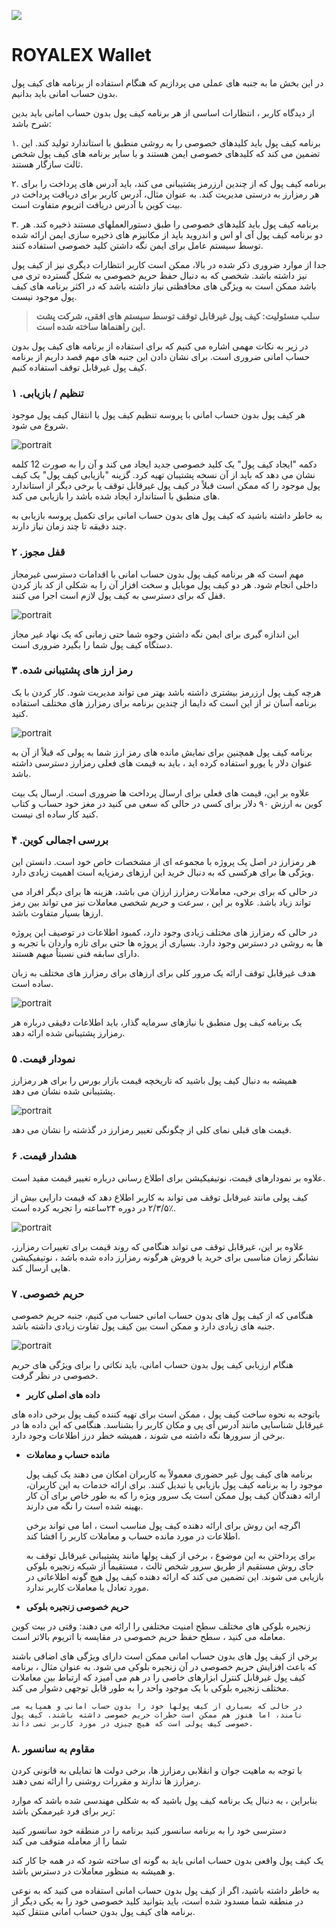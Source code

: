 ![](../images/05-main-l.png)

# ROYALEX Wallet

در این بخش ما به جنبه های عملی می پردازیم که هنگام استفاده از برنامه های کیف پول بدون حساب امانی باید بدانیم.

از دیدگاه کاربر ، انتظارات اساسی از هر برنامه کیف پول بدون حساب امانی باید بدین شرح باشد:

۱. برنامه کیف پول باید کلیدهای خصوصی را به روشی منطبق با استاندارد تولید کند. این تضمین می کند که کلیدهای خصوصی ایمن هستند و با سایر برنامه های کیف پول شخص ثالث سازگار هستند.

۲. برنامه کیف پول که از چندین ارزرمز پشتیبانی می کند، باید آدرس های پرداخت را برای هر رمزارز به درستی مدیریت کند. به عنوان مثال، آدرس کاربر برای دریافت پرداخت در بیت کوین با آدرس دریافت اتریوم متفاوت است.

۳. برنامه کیف پول باید کلیدهای خصوصی را طبق دستورالعملهای مستند ذخیره کند. هر دو برنامه کیف پول آی او اس و اندروید باید از مکانیزم های ذخیره سازی ایمن ارائه شده توسط سیستم عامل برای ایمن نگه داشتن کلید خصوصی استفاده کنند.

جدا از موارد ضروری ذکر شده در بالا، ممکن است کاربر انتظارات دیگری نیز از کیف پول نیز داشته باشد. شخصی که به دنبال حفظ حریم خصوصی به شکل گسترده تری می باشد ممکن است به ویژگی های محافظتی نیاز داشته باشد که در اکثر برنامه های کیف پول موجود نیست.

> **سلب مسئولیت: کیف پول غیرقابل توقف توسط سیستم های افقی، شرکت پشت این راهنماها ساخته شده است.**

در زیر به نکات مهمی اشاره می کنیم که برای استفاده از برنامه های کیف پول بدون حساب امانی ضروری است. برای نشان دادن این جنبه های مهم قصد داریم از برنامه کیف پول غیرقابل توقف استفاده کنیم.

### تنظیم / بازیابی. ۱

هر کیف پول بدون حساب امانی با پروسه تنظیم کیف پول یا انتقال کیف پول موجود شروع می شود.

![portrait](../images/05-02-s.png)

دکمه "ایجاد کیف پول" یک کلید خصوصی جدید ایجاد می کند و آن را به صورت 12 کلمه نشان می دهد که باید از آن نسخه پشتیبان تهیه کرد.
گزینه "بازیابی کیف پول" یک کیف پول موجود را که ممکن است قبلاً در کیف پول غیرقابل توقف یا برخی دیگر از استاندارد های منطبق با استاندارد ایجاد شده باشد را بازیابی می کند.

به خاطر داشته باشید که کیف پول های بدون حساب امانی برای تکمیل پروسه بازیابی به چند دقیقه تا چند زمان نیاز دارند.

### قفل مجوز. ۲

مهم است که هر برنامه کیف پول بدون حساب امانی با اقدامات دسترسی غیرمجاز داخلی انجام شود. هر دو کیف پول موبایل و سخت افزار آن را به شکلی از کد باز کردن قفل که برای دسترسی به کیف پول لازم است اجرا می کنند.

![portrait](../images/05-03-s.png)

این اندازه گیری برای ایمن نگه داشتن وجوه شما حتی زمانی که یک نهاد غیر مجاز دستگاه کیف پول شما را بگیرد ضروری است.

### رمز ارز های پشتیبانی شده. ۳

هرچه کیف پول ارزرمز بیشتری داشته باشد بهتر می تواند مدیریت شود. کار کردن با یک برنامه آسان تر از این است که دایما از چندین برنامه برای رمزارز های مختلف استفاده کنید.

![portrait](../images/05-04-s.png)

برنامه کیف پول همچنین برای نمایش مانده های رمز ارز شما به پولی که قبلاً از آن به عنوان دلار یا یورو استفاده کرده اید ، باید به قیمت های فعلی رمزارز دسترسی داشته باشد.

علاوه بر این، قیمت های فعلی برای ارسال پرداخت ها ضروری است. ارسال یک بیت کوین به ارزش ۹۰ دلار برای کسی در حالی که سعی می کنید در مغز خود حساب و کتاب کنید کار ساده ای نیست.

### بررسی اجمالی کوین. ۴

هر رمزارز در اصل یک پروژه با مجموعه ای از مشخصات خاص خود است. دانستن این ویژگی ها برای هرکسی که به دنبال خرید این ارزهای رمزپایه است اهمیت زیادی دارد.

در حالی که برای برخی، معاملات رمزارز ارزان می باشد، هزینه ها برای دیگر افراد می تواند زیاد باشد. علاوه بر این ، سرعت و حریم شخصی معاملات نیز می تواند بین رمز ارزها بسیار متفاوت باشد.

در حالی که رمزارز های مختلف زیادی وجود دارد، کمبود اطلاعات در توصیف این پروژه ها به روشی در دسترس وجود دارد. بسیاری از پروژه ها حتی برای تازه واردان با تجربه و دارای سابقه فنی نسبتاً مبهم هستند.

هدف غیرقابل توقف ارائه یک مرور کلی برای ارزهای برای رمزارز های مختلف به زبان ساده است.

![portrait](../images/05-05-s.png)

یک برنامه کیف پول منطبق با نیازهای سرمایه گذار، باید اطلاعات دقیقی درباره هر رمزارز پشتیبانی شده ارائه دهد.

### نمودار قیمت. ۵

همیشه به دنبال کیف پول باشید که تاریخچه قیمت بازار بورس را برای هر رمزارز پشتیبانی شده نشان می دهد.

![portrait](../images/05-06-s.png)

قیمت های قبلی نمای کلی از چگونگی تغییر رمزارز در گذشته را نشان می دهد.

### هشدار قیمت. ۶

علاوه بر نمودارهای قیمت، نوتیفیکیشن برای اطلاع رسانی درباره تغییر قیمت مفید است.

کیف پولی مانند غیرقابل توقف می تواند به کاربر اطلاع دهد که قیمت دارایی بیش از ٪۲/۳/۵ در دوره ۲۴ساعته را تجربه کرده است.

![portrait](../images/05-07-s.png)

علاوه بر این، غیرقابل توقف می تواند هنگامی که روند قیمت برای تغییرات رمزارز، نشانگر زمان مناسبی برای خرید یا فروش هرگونه رمزارز داده شده باشد ، نوتیفیکیشن هایی ارسال کند.

### حریم خصوصی. ۷

هنگامی که از کیف پول های بدون حساب امانی حساب می کنیم، جنبه حریم خصوصی جنبه های زیادی دارد و ممکن است بین کیف پول تفاوت زیادی داشته باشد.

![portrait](../images/05-08-s.png)

هنگام ارزیابی کیف پول بدون حساب امانی، باید نکاتی را برای ویژگی های حریم خصوصی در نظر گرفت.

- **داده های اصلی کاربر**

باتوجه به نحوه ساخت کیف پول ، ممکن است برای تهیه کننده کیف پول برخی داده های غیرقابل شناسایی مانند آدرس آی پی و مکان کاربر را بشناسد. هنگامی که این داده ها در برخی از سرورها نگه داشته می شوند ، همیشه خطر درز اطلاعات وجود دارد.

- **مانده حساب و معاملات**

  برنامه های کیف پول غیر حضوری معمولاً به کاربران امکان می دهند یک کیف پول موجود را به برنامه کیف پول بازیابی یا تبدیل کنند. برای ارائه خدمات به این کاربران، ارائه دهندگان کیف پول ممکن است یک سرور ویژه را که به طور خاص برای آن کار بهینه شده است را نگه می دارند.

  اگرچه این روش برای ارائه دهنده کیف پول مناسب است ، اما می تواند برخی اطلاعات در مورد مانده حساب و معاملات کاربر را افشا کند.

  برای پرداختن به این موضوع ، برخی از کیف پولها مانند پشتیبانی غیرقابل توقف به جای روش مستقیم از طریق سرور شخص ثالث ، مستقیماً از شبکه زنجیره بلوکی بازیابی می شوند. این تضمین می کند که ارائه دهنده کیف پول هیچ گونه اطلاعاتی در مورد تعادل یا معاملات کاربر ندارد.

- **حریم خصوصی زنجیره بلوکی**

زنجیره بلوکی های مختلف سطح امنیت مختلفی را ارائه می دهند: وقتی در بیت کوین معامله می کنید ، سطح حفظ حریم خصوصی در مقایسه با اتریوم بالاتر است.

برخی از کیف پول های بدون حساب امانی ممکن است دارای ویژگی های اضافی باشند که باعث افزایش حریم خصوصی در آن زنجیره بلوکی می شود. به عنوان مثال ، برنامه کیف پول غیرقابل کنترل ابزارهای خاصی را در هم می آمیزد که ارتباط بین معاملات مختلف زنجیره بلوکی با یک موجود واحد را به طور قابل توجهی دشوار می کند.

    در حالی که بسیاری از کیف پولها خود را بدون حساب امانی و همپایه می نامند، اما هنوز هم ممکن است خطرات حریم خصوصی داشته باشند. کیف پول خصوصی کیف پولی است که هیچ چیزی در مورد کاربر نمی داند.

### ۸. مقاوم به سانسور

با توجه به ماهیت جوان و انقلابی رمزارز ها، برخی دولت ها تمایلی به قانونی کردن رمزارز ها ندارند و مقررات روشنی را ارائه نمی دهند.

بنابراین ، به دنبال یک برنامه کیف پول باشید که به شکلی مهندسی شده باشد که موارد زیر برای فرد غیرممکن باشد:

دسترسی خود را به برنامه سانسور کنید
برنامه را در منطقه خود سانسور کنید  
شما را از معامله متوقف می کند

یک کیف پول واقعی بدون حساب امانی باید به گونه ای ساخته شود که در همه جا کار کند و همیشه به منظور معاملات در دسترس باشد.

به خاطر داشته باشید، اگر از کیف پول بدون حساب امانی استفاده می کنید که به نوعی در منطقه شما مسدود شده است، باید بتوانید کلید خصوصی خود را به یکی دیگر از برنامه های کیف پول بدون حساب امانی منتقل کنید.
